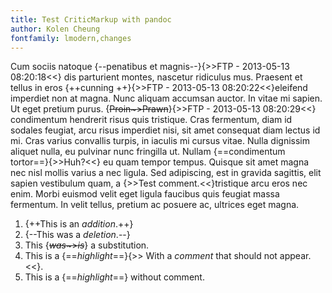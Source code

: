 ```yaml
---
title: Test CriticMarkup with pandoc
author: Kolen Cheung
fontfamily: lmodern,changes
---
```


Cum sociis natoque {--penatibus et magnis--}{>>FTP - 2013-05-13 08:20:18<<} dis parturient montes, nascetur ridiculus mus. Praesent et tellus in eros {++cunning ++}{>>FTP - 2013-05-13 08:20:22<<}eleifend imperdiet non at magna. Nunc aliquam accumsan auctor. In vitae mi sapien. Ut eget pretium purus. {~~Proin~>Prawn~~}{>>FTP - 2013-05-13 08:20:29<<} condimentum hendrerit risus quis tristique. Cras fermentum, diam id sodales feugiat, arcu risus imperdiet nisi, sit amet consequat diam lectus id mi. Cras varius convallis turpis, in iaculis mi cursus vitae. Nulla dignissim aliquet nulla, eu pulvinar nunc fringilla ut. Nullam {==condimentum tortor==}{>>Huh?<<} eu quam tempor tempus. Quisque sit amet magna nec nisl mollis varius a nec ligula. Sed adipiscing, est in gravida sagittis, elit sapien vestibulum quam, a {>>Test comment.<<}tristique arcu eros nec enim. Morbi euismod velit eget ligula faucibus quis feugiat massa fermentum. In velit tellus, pretium ac posuere ac, ultrices eget magna.

1. {++This is an *addition*.++}
2. {--This was a *deletion*.--}
3. This {~~*was*~>*is*~~} a substitution.
4. This is a {==*highlight*==}{>> With a *comment* that should not appear.<<}.
5. This is a {==*highlight*==} without comment.
